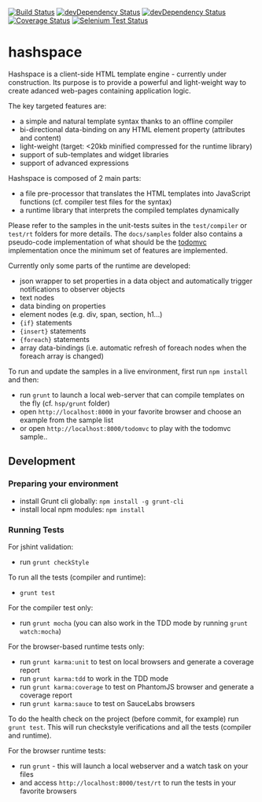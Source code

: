 [![Build Status](https://secure.travis-ci.org/ariatemplates/hashspace.png)](http://travis-ci.org/ariatemplates/hashspace)
[![devDependency Status](https://david-dm.org/ariatemplates/hashspace/status.png?branch=master)](https://david-dm.org/ariatemplates/hashspace#info=dependencies)
[![devDependency Status](https://david-dm.org/ariatemplates/hashspace/dev-status.png?branch=master)](https://david-dm.org/ariatemplates/hashspace#info=devDependencies)
[![Coverage Status](https://coveralls.io/repos/ariatemplates/hashspace/badge.png?branch=master)](https://coveralls.io/r/ariatemplates/hashspace?branch=master)
[![Selenium Test Status](https://saucelabs.com/browser-matrix/hashspace.svg)](https://saucelabs.com/u/hashspace)

hashspace
=========

Hashspace is a client-side HTML template engine - currently under construction. Its purpose is to provide a powerful and light-weight way to create adanced web-pages containing application logic.

The key targeted features are:

- a simple and natural template syntax thanks to an offline compiler
- bi-directional data-binding on any HTML element property (attributes and content)
- light-weight (target: <20kb minified compressed for the runtime library)
- support of sub-templates and widget libraries
- support of advanced expressions

Hashspace is composed of 2 main parts:

- a file pre-processor that translates the HTML templates into JavaScript functions (cf. compiler test files for the syntax)
- a runtime library that interprets the compiled templates dynamically

Please refer to the samples in the unit-tests suites in the `test/compiler` or `test/rt` folders for more details.
The `docs/samples` folder also contains a pseudo-code implementation of what should be the [todomvc][todomvc] implementation once the minimum set of features are implemented.


Currently only some parts of the runtime are developed:

- json wrapper to set properties in a data object and automatically trigger notifications to observer objects
- text nodes
- data binding on properties
- element nodes (e.g. div, span, section, h1...)
- `{if}` statements
- `{insert}` statements
- `{foreach}` statements
- array data-bindings (i.e. automatic refresh of foreach nodes when the foreach array is changed)


To run and update the samples in a live environment, first run `npm install` and then:

- run `grunt` to launch a local web-server that can compile templates on the fly (cf. `hsp/grunt` folder)
- open `http://localhost:8000` in your favorite browser and choose an example from the sample list
- or open `http://localhost:8000/todomvc` to play with the todomvc sample..

## Development

### Preparing your environment

- install Grunt cli globally: `npm install -g grunt-cli`
- install local npm modules: `npm install`

### Running Tests

For jshint validation:

- run `grunt checkStyle`

To run all the tests (compiler and runtime):

- `grunt test`

For the compiler test only:

- run `grunt mocha` (you can also work in the TDD mode by running `grunt watch:mocha`)

For the browser-based runtime tests only:

- run `grunt karma:unit` to test on local browsers and generate a coverage report
- run `grunt karma:tdd` to work in the TDD mode
- run `grunt karma:coverage` to test on PhantomJS browser and generate a coverage report
- run `grunt karma:sauce` to test on SauceLabs browsers

To do the health check on the project (before commit, for example) run `grunt test`. This will run checkstyle verifications
and all the tests (compiler and runtime).

For the browser runtime tests:

- run `grunt` - this will launch a local webserver and a watch task on your files
- and access `http://localhost:8000/test/rt` to run the tests in your favorite browsers

[key_features_blog]: http://ariatemplates.com/blog/2012/11/key-features-for-client-side-templates/
[todomvc]: http://addyosmani.github.com/todomvc/
[angular]:http://angularjs.org/
[grunt]: http://gruntjs.com/
[mocha]: http://visionmedia.github.io/mocha/
